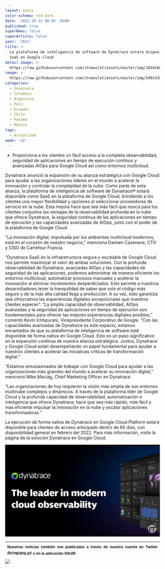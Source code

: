 ```yaml
---
layout: posts
color-schema: red-dark
date: '2021-10-22 08:05 -0500'
published: true
superNews: false
superArticle: false
year: '2021'
title: >-
  La plataforma de inteligencia de software de Dynatrace estará disponible como
  SaaS en Google Cloud
detail-image: >-
  https://raw.githubusercontent.com/itnewslat/assets/master/img/1024x680/dynatrace-g.jpg
image: >-
  https://raw.githubusercontent.com/itnewslat/assets/master/img/540x320/dynatrace-p.jpg
categories:
  - Venezuela
  - Colombia
  - Argentina
  - Perú
  - Ecuador
  - Chile
  - Panama
  - Mexico
tags:
  - Actualidad
week: '42'
---
```

- Proporciona a los clientes un fácil acceso a la completa observabilidad, seguridad de aplicaciones en tiempo de ejecución continuo y avanzadas AIOps para Google Cloud así como entornos multicloud.

Dynatrace anunció la expansión de su alianza estratégica con Google Cloud para ayudar a las organizaciones líderes en el mundo a acelerar la innovación y controlar la complejidad de la nube. Como parte de esta alianza, la plataforma de inteligencia de software de Dynatrace® estará disponible como SaaS en la plataforma de Google Cloud, brindando a los clientes una mayor flexibilidad y opciones al seleccionar proveedores de servicio en la nube. Esta mejora hace que sea más fácil que nunca para los clientes conjuntos las ventajas de la observabilidad profunda en la nube que ofrece Dynatrace, la seguridad continua de las aplicaciones en tiempo de ejecución y las capacidades avanzadas de AIOps, junto con el poder de la plataforma de Google Cloud. 

“La innovación digital, impulsada por los ambientes multicloud modernos, está en el corazón de nuestro negocio,” menciona Damien Cazenave, CTO y CISO de Carrefour Francia. 

“Dynatrace SaaS en la infraestructura segura y escalable de Google Cloud nos permite maximizar el valor de ambas soluciones. Con la profunda observabilidad de Dynatrace, avanzadas AIOps y las capacidades de seguridad de las aplicaciones, podemos administrar de manera eficiente los entornos multicloud, automatizar procesos manuales y acelerar la innovación al eliminar movimientos desperdiciados. Esto permite a nuestros desarrolladores tener la tranquilidad de saber que solo el código más seguro y de la más alta calidad llega a producción. A su vez, esto garantiza que ofrezcamos las experiencias digitales excepcionales que nuestros clientes esperan”. 
“La amplia capacidad de observabilidad, AIOps avanzadas y la seguridad de aplicaciones en tiempo de ejecución son fundamentales para ofrecer las mejores experiencias digitales posibles,” comentó Kevin Ichhpurani, Vicepresidente Corporativo de Google. “Con las capacidades avanzadas de Dynatrace es este espacio, estamos encantados de que su plataforma de inteligencia de software esté disponible de forma nativa en Google Cloud. Esto es un paso significativo en la expansión continua de nuestra alianza estratégica. Juntos, Dynatrace y Google Cloud están desempeñando un papel fundamental para ayudar a nuestros clientes a acelerar las iniciativas críticas de transformación digital.” 

“Estamos entusiasmados de trabajar con Google Cloud para ayudar a las organizaciones más grandes del mundo a acelerar su innovación digital,” mencionó Mike Maciag, Chief Marketing Officer en Dynatrace.  

“Las organizaciones de hoy requieren la visión más amplia de sus entornos multinube complejos y dinámicos. A través de la plataforma líder de Google Cloud y la profunda capacidad de observabilidad, automatización e inteligencia que ofrece Dynatrace, hace que sea más rápido, más fácil y más eficiente impulsar la innovación en la nube y escalar aplicaciones transformadoras.” 

La ejecución de forma nativa de Dynatrace en Google Cloud Platform estará disponible para clientes de acceso anticipado dentro de 60 días, con disponibilidad general en febrero del 2022. Para más información, visite la página de la solución Dynatrace en Google Cloud.  

![](https://raw.githubusercontent.com/itnewslat/assets/master/img/540x320/dynatrace-p.jpg)

<table style="height: 42px;" width="569">
<tbody>
<tr>
<td style="text-align: justify;"><sub><strong>Nuestras noticias también son publicadas a través de nuestra cuenta en Twitter <a href="https://twitter.com/itnewslat?lang=es">@ITNEWSLAT</a> y en la aplicación <a href="https://squidapp.co/en/">SQUID</a></strong></sub></td>
</tr>
</tbody>
</table>

<img src="https://tracker.metricool.com/c3po.jpg?hash=56f88a41e39ab42c063cc51676587a04"/>